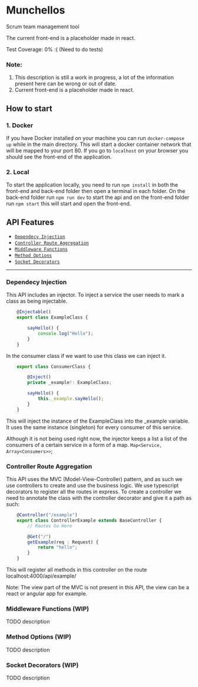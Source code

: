 # Munchellos
Scrum team management tool

The current front-end is a placeholder made in react.

Test Coverage: 0% :( (Need to do tests)

### Note:
1. This description is still a work in progress, a lot of the information present here can be wrong or out of date.
2. Current front-end is a placeholder made in react.

## How to start

### 1. Docker

If you have Docker installed on your machine you can run `docker-compose up` while in the main directory. This will start a docker container network that will be mapped to your port 80. If you go to `localhost` on your browser you should see the front-end of the application.

### 2. Local

To start the application locally, you need to run `npm install` in both the front-end and back-end folder then open a terminal in each folder. On the back-end folder run `npm run dev` to start the api and on the front-end folder run `npm start` this will start and open the front-end.

## API Features

- [`Dependecy Injection`](#Dependecy-Injection)
- [`Controller Route Aggregation`](#Controller-Route-Aggregation)
- [`Middleware Functions`](#Middleware-Functions-(WIP))
- [`Method Options`](#Method-Options-(WIP))
- [`Socket Decorators`](#Dependecy-Injection)

******

### Dependecy Injection
This API includes an injector.
To inject a service the user needs to mark a class as being injectable.
```typescript
    @Injectable()
    export class ExampleClass {

        sayHello() {
            console.log("Hello");
        }
    }
```
In the consumer class if we want to use this class we can inject it.
```typescript
    export class ConsumerClass {

        @Inject()
        private _example!: ExampleClass;

        sayHello() {
            this._example.sayHello();
        }
    }
```
This will inject the instance of the ExampleClass into the _example variable. It uses the same instance (singleton) for every consumer of this service.

Although it is not being used right now, the injector keeps a list a list of the consumers of a certain service in a form of a map. `Map<Service, Array<Consumers>>`;

### Controller Route Aggregation
This API uses the MVC (Model-View-Controller) pattern, and as such we use controllers to create and use the business logic.
We use typescript decorators to register all the routes in express. To create a controller we need to annotate the class with the controller decorator and give it a path as such:
```typescript
    @Controller("/example")
    export class ControllerExample extends BaseController {
        // Routes Go Here

        @Get("/")
        getExample(req : Request) {
            return "hello";
        }
    }
```
This will register all methods in this controller on the route localhost:4000/api/example/

Note:
The view part of the MVC is not present in this API, the view can be a react or angular app for example.
### Middleware Functions (WIP)
TODO description
### Method Options (WIP)
TODO description
### Socket Decorators (WIP)
TODO description
